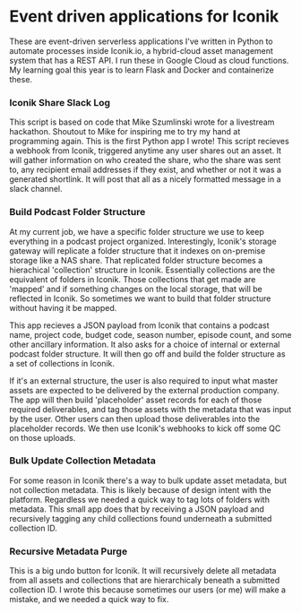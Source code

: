 # Event driven applications for Iconik
These are event-driven serverless applications I've written in Python to automate processes inside Iconik.io, a hybrid-cloud asset management system that has a REST API. I run these in Google Cloud as cloud functions. My learning goal this year is to learn Flask and Docker and containerize these. 

### Iconik Share Slack Log
This script is based on code that Mike Szumlinski wrote for a livestream hackathon. Shoutout to Mike for inspiring me to try my hand at programming again. This is the first Python app I wrote!
This script recieves a webhook from Iconik, triggered anytime any user shares out an asset. It will gather information on who created the share, who the share was sent to, any recipient email addresses if they exist, and whether or not it was a generated shortlink. It will post that all as a nicely formatted message in a slack channel. 

### Build Podcast Folder Structure

At my current job, we have a specific folder structure we use to keep everything in a podcast project organized. Interestingly, Iconik's storage gateway will replicate a folder structure that it indexes on on-premise storage like a NAS share. That replicated folder structure becomes a hierachical 'collection' structure in Iconik. Essentially collections are the equivalent of folders in Iconik. Those collections that get made are 'mapped' and if something changes on the local storage, that will be reflected in Iconik. So sometimes we want to build that folder structure without having it be mapped. 

This app recieves a JSON payload from Iconik that contains a podcast name, project code, budget code, season number, episode count, and some other ancillary information. It also asks for a choice of internal or external podcast folder structure. It will then go off and build the folder structure as a set of collections in Iconik.  

If it's an external structure, the user is also required to input what master assets are expected to be delivered by the external production company. The app will then build 'placeholder' asset records for each of those required deliverables, and tag those assets with the metadata that was input by the user. Other users can then upload those deliverables into the placeholder records. We then use Iconik's webhooks to kick off some QC on those uploads. 

### Bulk Update Collection Metadata
For some reason in Iconik there's a way to bulk update asset metadata, but not collection metadata. This is likely because of design intent with the platform. Regardless we needed a quick way to tag lots of folders with metadata. This small app does that by receiving a JSON payload and recursively tagging any child collections found underneath a submitted collection ID. 

### Recursive Metadata Purge 
This is a big undo button for Iconik. It will recursively delete all metadata from all assets and collections that are hierarchicaly beneath a submitted collection ID. I wrote this because sometimes our users (or me) will make a mistake, and we needed a quick way to fix. 

